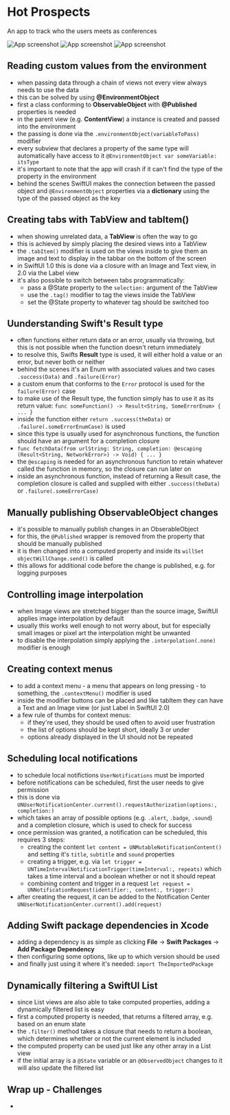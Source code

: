 # Hot Prospects
An app to track who the users meets as conferences

![App screenshot](HotProspects1.png) ![App screenshot](HotProspects2.png) ![App screenshot](HotProspects3.png)

## Reading custom values from the environment 
- when passing data through a chain of views not every view always needs to use the data
- this can be solved by using **@EnvironmentObject**
- first a class conforming to **ObservableObject** with **@Published** properties is needed
- in the parent view (e.g. __ContentView__) a instance is created and passed into the environment
- the passing is done via the `.environmentObject(variableToPass)` modifier
- every subview that declares a property of the same type will automatically have access to it `@EnvironmentObject var someVariable: itsType`
- it's important to note that the app will crash if it can't find the type of the property in the environment
- behind the scenes SwiftUI makes the connection between the passed object and `@EnvironmentObject` properties via a __dictionary__ using the type of the passed object as the key

## Creating tabs with TabView and tabItem()  
- when showing unrelated data, a **TabView** is often the way to go
- this is achieved by simply placing the desired views into a TabView
- the `.tabItem()` modifier is used on the views inside to give them an image and text to display in the tabbar on the bottom of the screen
- in SwiftUI 1.0 this is done via a closure with an Image and Text view, in 2.0 via the Label view
- it's also possible to switch between tabs programmatically:
    - pass a @State property to the `selection:` argument of the TabView
    - use the `.tag()` modifier to tag the views inside the TabView
    - set the @State property to whatever tag should be switched too

## Uunderstanding Swift's Result type
- often functions either return data or an error, usually via throwing, but this is not possible when the function doesn't return immediately
- to resolve this, Swifts **Result** type is used, it will either hold a value or an error, but never both or neither
- behind the scenes it's an Enum with associated values and two cases `.success(Data)` and `.failure(Error)`
- a custom enum that conforms to the `Error` protocol is used for the `failure(Error)` case
- to make use of the Result type, the function simply has to use it as its return value: `func someFunction() -> Result<String, SomeErrorEnum> { ... }`
- inside the function either `return .success(theData)` or `.failure(.someErrorEnumCase)` is used
- since this type is usually used for asynchronous functions, the function should have an argument for a completion closure
- `func fetchData(from urlString: String, completion: @escaping (Result<String, NetworkError>) -> Void) { ... }`
- the `@escaping` is needed for an asynchronous function to retain whatever called the function in memory, so the closure can run later on
- inside an asynchronous function, instead of returning a Result case, the completion closure is called and supplied with either `.success(theData)` or `.failure(.someErrorCase)`

## Manually publishing ObservableObject changes
- it's possible to manually publish changes in an ObserableObject
- for this, the `@Published` wrapper is removed from the property that should be manually published
- it is then changed into a computed property and inside its `willSet` `objectWillChange.send()` is called
- this allows for additional code before the change is published, e.g. for logging purposes

## Controlling image interpolation
- when Image views are stretched bigger than the source image, SwiftUI applies image interpolation by default
- usually this works well enough to not worry about, but for especially small images or pixel art the interpolation might be unwanted
- to disable the interpolation simply applying the `.interpolation(.none)` modifier is enough

## Creating context menus
- to add a context menu - a menu that appears on long pressing - to something, the `.contextMenu()` modifier is used
- inside the modifier buttons can be placed and like tabItem they can have a Text and an Image view (or just Label in SwiftUI 2.0)
- a few rule of thumbs for context menus:
    - if they're used, they should be used often to avoid user frustration
    - the list of options should be kept short, ideally 3 or under
    - options already displayed in the UI should not be repeated

## Scheduling local notifications
- to schedule local notifictions `UserNotifications` must be imported
- before notifications can be scheduled, first the user needs to give permission
- this is done via `UNUserNotificationCenter.current().requestAuthorization(options:, completion:)`
- which takes an array of possible options (e.g. `.alert`, `.badge`, `.sound`) and a completion closure, which is used to check for success
- once permission was granted, a notification can be scheduled, this requires 3 steps:
    - creating the content `let content = UNMutableNotificationContent()` and setting it's `title`, `subtitle` and `sound` properties
    - creating a trigger, e.g. via `let trigger = UNTimeIntervalNotificationTrigger(timeInterval:, repeats)` which takes a time interval and a boolean whether or not it should repeat
    - combining content and trigger in a request `let request = UNNotificationRequest(identifier:, content:, trigger:)`
- after creating the request, it can be added to the Notification Center `UNUserNotificationCenter.current().add(request)`

## Adding Swift package dependencies in Xcode
- adding a dependency is as simple as clicking __File__ -> __Swift Packages__ -> __Add Package Dependency__
- then configuring some options, like up to which version should be used
- and finally just using it where it's needed: `import TheImportedPackage` 

## Dynamically filtering a SwiftUI List
- since List views are also able to take computed properties, adding a dynamically filtered list is easy
- first a computed property is needed, that returns a filtered array, e.g. based on an enum state
- the `.filter()` method takes a closure that needs to return a boolean, which determines whether or not the current element is included
- the computed property can be used just like any other array in a List view
- if the initial array is a `@State` variable or an `@ObservedObject` changes to it will also update the filtered list

## Wrap up - Challenges
- 
